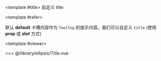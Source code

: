 <CodeRunner>
  
<template #title>
自定义 title
</template>
  
<template #refer>

默认 **default** 卡槽内容作为 `Tooltip` 的提示内容。我们可以自定义 `title` (使用 **prop** 或 **slot** 方式)

</template>
  
<template #viewer>
  <Viewer />
</template>
  
<<< @/library/ellipsis/Title.vue
  
</CodeRunner>

<script setup lang="ts">
import Viewer from '@/library/ellipsis/Title.vue'
</script>
